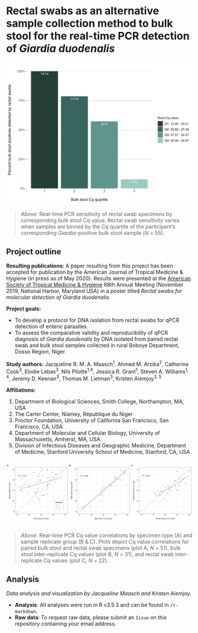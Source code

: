 # Rectal swabs as an alternative sample collection method to bulk stool for the real-time PCR detection of *Giardia duodenalis* 

<p align="center">   
<img src="https://github.com/jmaasch/giardia-swab-detection/blob/master/figures/figures_resubmit/AJTMH_R1_figure2_cq_quartile_small.jpg" width=700 align="middle"/>
</p>

> *Above:* Real-time PCR sensitivity of rectal swab specimens by corresponding bulk stool Cq value. Rectal swab sensitivity varies when samples are binned by the Cq quartile of the participant’s corresponding *Giardia*-positive bulk stool sample (*N* = 55).


## Project outline

**Resulting publications:** A paper resulting from this project has been accepted for publication by the American Journal of Tropical Medicine & Hygiene (in press as of May 2020). Results were presented at the [American Society of Tropical Medicine & Hygiene](https://www.researchgate.net/publication/337447361_Rectal_swabs_for_molecular_detection_of_Giardia_duodenalis) 68th Annual Meeting (November 2019, National Harbor, Maryland USA) in a poster titled *Rectal swabs for molecular detection of Giardia duodenalis.*

**Project goals:**
* To develop a protocol for DNA isolation from rectal swabs for qPCR detection of enteric parasites.
* To assess the comparative validity and reproducibility of qPCR diagnosis of *Giardia duodenalis* by DNA isolated from paired rectal swab and bulk stool samples collected in rural Boboye Department, Dosso Region, Niger.

**Study authors:** Jacqueline R. M. A. Maasch<sup>1</sup>, Ahmed M. Arzika<sup>2</sup>, Catherine Cook<sup>3</sup>, Elodie Lebas<sup>3</sup>, Nils Pilotte<sup>1,4</sup>, Jessica R. Grant<sup>1</sup>, Steven A. Williams<sup>1, 4</sup>, Jeremy D. Keenan<sup>3</sup>, Thomas M. Lietman<sup>3</sup>, Kristen Aiemjoy<sup>3, 5</sup>

**Affiliations:**
1. Department of Biological Sciences, Smith College, Northampton, MA, USA
2. The Carter Center, Niamey, République du Niger
3. Proctor Foundation, University of California San Francisco, San Francisco, CA, USA
4. Department of Molecular and Cellular Biology, University of Massachusetts, Amherst, MA, USA
5. Division of Infectious Diseases and Geographic Medicine, Department of Medicine, Stanford University School of Medicine, Stanford, CA, USA

<p align="center">   
<img src="https://github.com/jmaasch/giardia-swab-detection/blob/master/figures/figures_resubmit/AJTMH_R1_figure1_scatter_grid_horizontal_small.jpg" />
</p>

> *Above:* Real-time PCR Cq value correlations by specimen type (A) and sample replicate group (B & C). Plots depict Cq value correlations for paired bulk stool and rectal swab specimens (plot A, *N* = 51), bulk stool inter-replicate Cq values (plot B, *N* = 31), and rectal swab inter-replicate Cq values (plot C, *N* = 22).

## Analysis

*Data analysis and visualization by Jacqueline Maasch and Kristen Aiemjoy.*

* **Analysis**: All analyses were run in R v3.5.3 and can be found in ```/r-markdown```.
* **Raw data**: To request raw data, please submit an ```Issue``` on this repository containing your email address.
